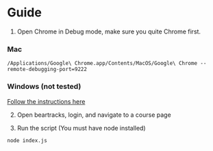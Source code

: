 # Guide

1. Open Chrome in Debug mode, make sure you quite Chrome first.

### Mac

```
/Applications/Google\ Chrome.app/Contents/MacOS/Google\ Chrome --remote-debugging-port=9222
```

### Windows (not tested)

[Follow the instructions here](https://medium.com/@jaredpotter1/connecting-puppeteer-to-existing-chrome-window-8a10828149e0)

2. Open beartracks, login, and navigate to a course page

3. Run the script (You must have node installed)

```
node index.js
```

